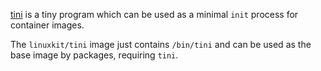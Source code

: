 [tini](https://github.com/krallin/tini) is a tiny program which can be
used as a minimal `init` process for container images.

The `linuxkit/tini` image just contains `/bin/tini` and can be used as the base image by packages, requiring `tini`.

